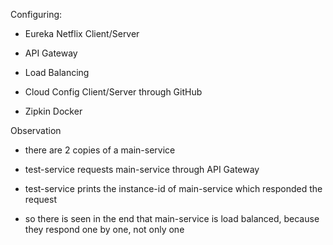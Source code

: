 Configuring:

- Eureka Netflix Client/Server

- API Gateway

- Load Balancing

- Cloud Config Client/Server through GitHub

- Zipkin Docker

Observation

- there are 2 copies of a main-service

- test-service requests main-service through API Gateway

- test-service prints the instance-id of main-service which responded the request

- so there is seen in the end that main-service is load balanced, because they respond one by one, not only one


